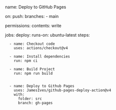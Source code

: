 name: Deploy to GitHub Pages

on:
  push:
    branches:
      - main

permissions:
  contents: write

jobs:
  deploy:
    runs-on: ubuntu-latest
    steps:

      - name: Checkout code
        uses: actions/checkout@v4

      - name: Install dependencies
        run: npm ci

      - name: Build Project
        run: npm run build 


      - name: Deploy to Github Pages
        uses: JamesIves/github-pages-deploy-action@v4
        with:
          folder: src
          branch: gh-pages 

